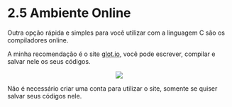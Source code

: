 # 2.5 Ambiente Online 

Outra opção rápida e simples para você utilizar com a linguagem C são os compiladores online.

A minha recomendação é o site [glot.io](https://glot.io/), você pode escrever, compilar e salvar nele os seus códigos.

<p align="center">
    <img src="https://i.imgur.com/tZsaBwN.png">
</p>

Não é necessário criar uma conta para utilizar o site, somente se quiser salvar seus códigos nele.